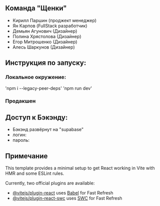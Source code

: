 ## Команда "Щенки"
- Кирилл Паршин (проджект менеджер)
- Ян Карпов (FullStack разработчик)
- Демьян Агунович (Дизайнер)
- Полина Хрястолова (Дизайнер)
- Егор Митрошенко (Дизайнер)
- Алесь Шаркунов (Дизайнер)

## Инструкция по запуску:

### Локальное окружение:
'npm i --legacy-peer-deps'
'npm run dev'

### Продакшен

## Доступ к Бэкэнду:
- Бэкэнд развёрнут на "supabase"
- логин:
- пароль:


## Примечание


This template provides a minimal setup to get React working in Vite with HMR and some ESLint rules.

Currently, two official plugins are available:

- [@vitejs/plugin-react](https://github.com/vitejs/vite-plugin-react/blob/main/packages/plugin-react/README.md) uses [Babel](https://babeljs.io/) for Fast Refresh
- [@vitejs/plugin-react-swc](https://github.com/vitejs/vite-plugin-react-swc) uses [SWC](https://swc.rs/) for Fast Refresh
